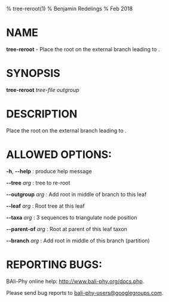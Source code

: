% tree-reroot(1)
% Benjamin Redelings
% Feb 2018

# NAME

**tree-reroot** - Place the root on the external branch leading to <outgroup>.

# SYNOPSIS

**tree-reroot** _tree-file_ _outgroup_

# DESCRIPTION

Place the root on the external branch leading to <outgroup>.

# ALLOWED OPTIONS:
**-h**, **--help**
: produce help message

**--tree** _arg_
: tree to re-root

**--outgroup** _arg_
: Add root in middle of branch to this leaf

**--leaf** _arg_
: Root tree at this leaf

**--taxa** _arg_
: 3 sequences to triangulate node position

**--parent-of** _arg_
: Root at parent of this leaf taxon

**--branch** _arg_
: Add root in middle of this branch (partition)


# REPORTING BUGS:
 BAli-Phy online help: <http://www.bali-phy.org/docs.php>.

Please send bug reports to <bali-phy-users@googlegroups.com>.


